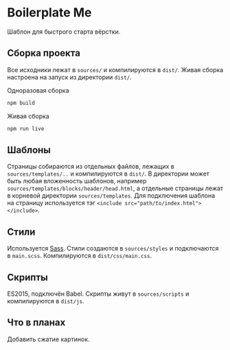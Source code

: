 # Boilerplate Me

Шаблон для быстрого старта вёрстки.

## Сборка проекта

Все исходники лежат в `sources/` и компилируются в `dist/`. Живая сборка настроена на запуск из директории `dist/`.

Одноразовая сборка
```bash
npm build
```

Живая сборка
```bash
npm run live
```

## Шаблоны

Страницы собираются из отдельных файлов, лежащих в `sources/templates/..` и компилируются в `dist/`. В директории может быть любая вложенность шаблонов, например `sources/templates/blocks/header/head.html`, а отдельные страницы лежат в корневой директории `sources/templates`. Для подключения шаблона на страницу используется тэг `<include src="path/to/index.html"></include>`.

## Стили

Используется [Sass](http://sass-lang.com/). Стили создаются в `sources/styles` и подключаются в `main.scss`. Компилируются в `dist/css/main.css`.

## Скрипты

ES2015, подключён Babel. Скрипты живут в `sources/scripts` и компилируются в `dist/js`.

## Что в планах

Добавить сжатие картинок.
